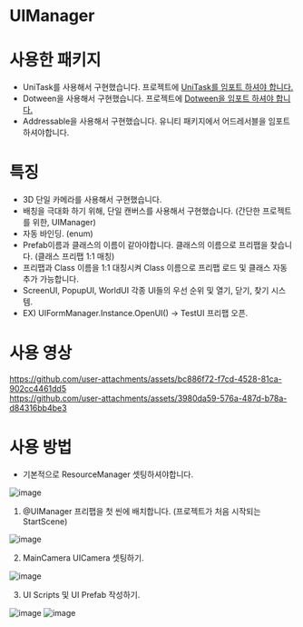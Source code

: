# UIManager


# 사용한 패키지
* UniTask를 사용해서 구현했습니다. 프로젝트에 [UniTask를 임포트 하셔야 합니다.](https://github.com/Cysharp/UniTask/tree/master)
* Dotween을 사용해서 구현했습니다. 프로젝트에 [Dotween을 임포트 하셔야 합니다.](https://assetstore.unity.com/packages/tools/animation/dotween-hotween-v2-27676?srsltid=AfmBOor0fxxSxt1tKlfsvUCwrb6EZWI2A0Vlm5835ZVEnW8S4h2mxEuT)
* Addressable을 사용해서 구현했습니다. 유니티 패키지에서 어드레서블을 임포트하셔야합니다.
  


# 특징
* 3D 단일 카메라를 사용해서 구현했습니다.
* 배칭을 극대화 하기 위해, 단일 캔버스를 사용해서 구현했습니다. (간단한 프로젝트를 위한, UIManager)
* 자동 바인딩. (enum)
* Prefab이름과 클래스의 이름이 같아야합니다. 클래스의 이름으로 프리팹을 찾습니다. (클래스 프리팹 1:1 매칭)
* 프리팹과 Class 이름을 1:1 대칭시켜 Class 이름으로 프리팹 로드 및 클래스 자동 추가 가능합니다.
* ScreenUI, PopupUI, WorldUI 각종 UI들의 우선 순위 및 열기, 닫기, 찾기 시스템.
* EX) UIFormManager.Instance.OpenUI<TestUI>() -> TestUI 프리팹 오픈.


# 사용 영상

https://github.com/user-attachments/assets/bc886f72-f7cd-4528-81ca-902cc4461dd5
<br>
https://github.com/user-attachments/assets/3980da59-576a-487d-b78a-d84316bb4be3




# 사용 방법

- 기본적으로 ResourceManager 셋팅하셔야합니다.

![image](https://github.com/user-attachments/assets/1308be0b-fce7-445d-9ac1-703fe8697a10)


1. @UIManager 프리팹을 첫 씬에 배치합니다. (프로젝트가 처음 시작되는 StartScene)

![image](https://github.com/user-attachments/assets/36db1402-3c08-4477-864b-bc88420190ed)

2. MainCamera UICamera 셋팅하기.

![image](https://github.com/user-attachments/assets/0e3fb2f5-952b-46d3-894d-ee5d15213b82)

3. UI Scripts 및 UI Prefab 작성하기.

![image](https://github.com/user-attachments/assets/8bb84f8e-6743-439a-b777-77c84344d27d)
![image](https://github.com/user-attachments/assets/2f7029ff-ab04-44a9-95d9-e70600c7e8b6)
